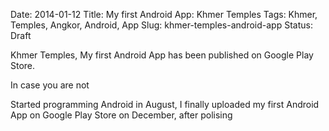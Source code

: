 Date: 2014-01-12
Title: My first Android App: Khmer Temples
Tags: Khmer, Temples, Angkor, Android, App
Slug: khmer-temples-android-app
Status: Draft


Khmer Temples, My first Android App has been published on Google Play Store.

In case you are not 

Started programming Android in August, I finally uploaded my first Android App on Google Play Store on December, after polising
